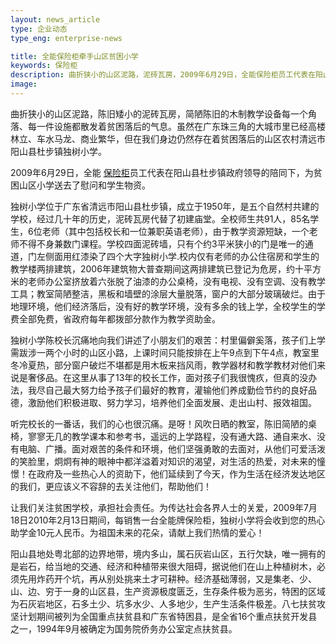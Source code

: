 ```yaml
---
layout: news_article
type: 企业动态
type_eng: enterprise-news

title: 全能保险柜牵手山区贫困小学
keywords: 保险柜
description: 曲折狭小的山区泥路，泥砖瓦房，2009年6月29日，全能保险柜员工代表在阳山县杜步镇政府领导的陪同下，为贫困山区小学送去了慰问和学生物资。
image: 
---
```

曲折狭小的山区泥路，陈旧矮小的泥砖瓦房，简陋陈旧的木制教学设备每一个角落、每一件设施都散发着贫困落后的气息。虽然在广东珠三角的大城市里已经高楼林立、车水马龙、商业繁华，但在我们身边仍然存在着贫困落后的山区农村清远市阳山县杜步镇独树小学。

2009年6月29日，全能 [保险柜](http://www.qnn.com.cn/)员工代表在阳山县杜步镇政府领导的陪同下，为贫困山区小学送去了慰问和学生物资。

独树小学位于广东省清远市阳山县杜步镇，成立于1950年，是五个自然村共建的学校，经过几十年的历史，泥砖瓦房代替了初建庙堂。全校师生共91人，85名学生，6位老师（其中包括校长和一位兼职英语老师），由于教学资源短缺，一个老师不得不身兼数门课程。学校四面泥砖墙，只有个约3平米狭小的门是唯一的通道，门左侧面用红漆染了四个大字独树小学.校内仅有老师的办公住宿房和学生的教学楼两排建筑，2006年建筑物大普查期间这两排建筑已登记为危房，约十平方米的老师办公室挤放着六张脱了油漆的办公桌椅，没有电视、没有空调、没有教学工具；教室简陋整洁，黑板和墙壁的涂层大量脱落，窗户的大部分玻璃破烂。由于地理环境，他们经济落后，没有好的教学环境，没有多余的钱上学，全校学生的学费全部免费，省政府每年都拨部分款作为教学资助金。

独树小学陈校长沉痛地向我们讲述了小朋友们的艰苦：村里偏僻奚落，孩子们上学需跋涉一两个小时的山区小路，上课时间只能按排在上午9点到下午4点，教室里冬冷夏热，部分窗户破烂不堪都是用木板来挡风雨，教学器材和教学教材对他们来说是奢侈品。在这里从事了13年的校长工作，面对孩子们我很愧疚，但真的没办法，我尽自己最大努力给予孩子们最好的教育，灌输他们养成勤俭节约的良好品德，激励他们积极进取、努力学习，培养他们全面发展、走出山村、报效祖国。

听完校长的一番话，我们的心也很沉痛。是呀！风吹日晒的教室，陈旧简陋的桌椅，寥寥无几的教学课本和参考书，遥远的上学路程，没有通大路、通自来水、没有电脑、广播。面对艰苦的条件和环境，他们坚强勇敢的去面对，从他们可爱活泼的笑脸里，炯炯有神的眼神中都洋溢着对知识的渴望，对生活的热爱，对未来的憧憬！在政府及一些热心人的资助下，他们延续到了今天，作为生活在经济发达地区的我们，更应该义不容辞的去关注他们，帮助他们！

让我们关注贫困学校，承担社会责任。为传达社会各界人士的关爱，2009年7月18日2010年2月13日期间，每销售一台全能牌保险柜，独树小学将会收到您的热心助学金10元人民币。为祖国未来的花朵，请献上我们热情的爱心！

阳山县地处粤北部的边界地带，境内多山，属石灰岩山区，五行欠缺，唯一拥有的是岩石，给当地的交通、经济和种植带来很大阻碍，据说他们在山上种植树木，必须先用炸药开个坑，再从别处挑来土才可耕种。经济基础薄弱，又是集老、少、山、边、穷于一身的山区县，生产资源极度匮乏，生存条件极为恶劣，特困的区域为石灰岩地区，石多土少、坑多水少、人多地少，生产生活条件极差。八七扶贫攻坚计划期间被列为全国重点扶贫县和广东省特困县，是全省16个重点扶贫开发县之一，1994年9月被确定为国务院侨务办公室定点扶贫县。
